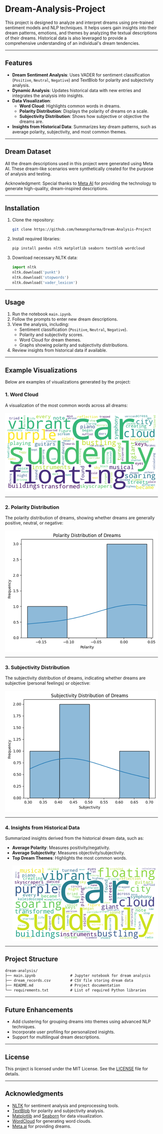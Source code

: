 # Dream-Analysis-Project


This project is designed to analyze and interpret dreams using pre-trained sentiment models and NLP techniques. It helps users gain insights into their dream patterns, emotions, and themes by analyzing the textual descriptions of their dreams. Historical data is also leveraged to provide a comprehensive understanding of an individual's dream tendencies.

---

## **Features**
- **Dream Sentiment Analysis**: Uses VADER for sentiment classification (`Positive`, `Neutral`, `Negative`) and TextBlob for polarity and subjectivity analysis.
- **Dynamic Analysis**: Updates historical data with new entries and integrates the analysis into insights.
- **Data Visualization**:
  - **Word Cloud**: Highlights common words in dreams.
  - **Polarity Distribution**: Displays the polarity of dreams on a scale.
  - **Subjectivity Distribution**: Shows how subjective or objective the dreams are.
- **Insights from Historical Data**: Summarizes key dream patterns, such as average polarity, subjectivity, and most common themes.

---

## **Dream Dataset**

All the dream descriptions used in this project were generated using Meta AI. These dream-like scenarios were synthetically created for the purpose of analysis and testing.

Acknowledgment: Special thanks to <a href="https://meta.ai">Meta AI</a> for providing the technology to generate high-quality, dream-inspired descriptions.

---
## **Installation**

1. Clone the repository:
   ```bash
   git clone https://github.com/hemangsharma/Dream-Analysis-Project
   ```
2. Install required libraries:
   ```bash
   pip install pandas nltk matplotlib seaborn textblob wordcloud
   ```
3. Download necessary NLTK data:
   ```python
   import nltk
   nltk.download('punkt')
   nltk.download('stopwords')
   nltk.download('vader_lexicon')
   ```

---

## **Usage**

1. Run the notebook `main.ipynb`.
2. Follow the prompts to enter new dream descriptions.
3. View the analysis, including:
   - Sentiment classification (`Positive`, `Neutral`, `Negative`).
   - Polarity and subjectivity scores.
   - Word Cloud for dream themes.
   - Graphs showing polarity and subjectivity distributions.
4. Review insights from historical data if available.

---

## **Example Visualizations**

Below are examples of visualizations generated by the project:

### **1. Word Cloud**
A visualization of the most common words across all dreams:
<br><br>
![Word Cloud](screenshots/output.png)

---

### **2. Polarity Distribution**
The polarity distribution of dreams, showing whether dreams are generally positive, neutral, or negative:
<br><br>
![Polarity Distribution](screenshots/output2.png)

---

### **3. Subjectivity Distribution**
The subjectivity distribution of dreams, indicating whether dreams are subjective (personal feelings) or objective:
<br><br>
![Subjectivity Distribution](screenshots/output4.png)

---

### **4. Insights from Historical Data**
Summarized insights derived from the historical dream data, such as:
- **Average Polarity**: Measures positivity/negativity.
- **Average Subjectivity**: Measures objectivity/subjectivity.
- **Top Dream Themes**: Highlights the most common words.
<br><br>
![Subjectivity Distribution](screenshots/output3.png)

---

## **Project Structure**
```
dream-analysis/
├── main.ipynb                # Jupyter notebook for dream analysis
├── dream_records.csv         # CSV file storing dream data
├── README.md                 # Project documentation
└── requirements.txt          # List of required Python libraries
```

---

## **Future Enhancements**
- Add clustering for grouping dreams into themes using advanced NLP techniques.
- Incorporate user profiling for personalized insights.
- Support for multilingual dream descriptions.

---

## **License**
This project is licensed under the MIT License. See the [LICENSE](LICENSE) file for details.

---

## **Acknowledgments**
- [NLTK](https://www.nltk.org/) for sentiment analysis and preprocessing tools.
- [TextBlob](https://textblob.readthedocs.io/en/dev/) for polarity and subjectivity analysis.
- [Matplotlib](https://matplotlib.org/) and [Seaborn](https://seaborn.pydata.org/) for data visualization.
- [WordCloud](https://github.com/amueller/word_cloud) for generating word clouds.
- [Meta.ai](https://meta.ai) for providing dreams.
